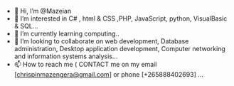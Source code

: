 - 👋 Hi, I’m @Mazeian
- 👀 I’m interested in C# , html & CSS ,PHP, JavaScript, python, VisualBasic & SQL...
- 🌱 I’m currently learning computing..
- 💞️ I’m looking to collaborate on web development, Database administration, Desktop application development, Computer networking and information systems analysis...
- 📫 How to reach me ( CONTACT me on my email [chrispinmazengera@gmail.com] or phone [+265888402693] ...

<!---
Mazeian/Mazeian is a ✨ special ✨ repository because its `README.md` (this file) appears on your GitHub profile.
You can click the Preview link to take a look at your changes.
--->
